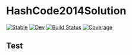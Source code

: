 # HashCode2014Solution

[![Stable](https://img.shields.io/badge/docs-stable-blue.svg)](https://timurUyu.github.io/HashCode2014Solution.jl/stable/)
[![Dev](https://img.shields.io/badge/docs-dev-blue.svg)](https://timurUyu.github.io/HashCode2014Solution.jl/dev/)
[![Build Status](https://github.com/timurUyu/HashCode2014Solution.jl/actions/workflows/CI.yml/badge.svg?branch=main)](https://github.com/timurUyu/HashCode2014Solution.jl/actions/workflows/CI.yml?query=branch%3Amain)
[![Coverage](https://codecov.io/gh/timurUyu/HashCode2014Solution.jl/branch/main/graph/badge.svg)](https://codecov.io/gh/timurUyu/HashCode2014Solution.jl)

## Test
